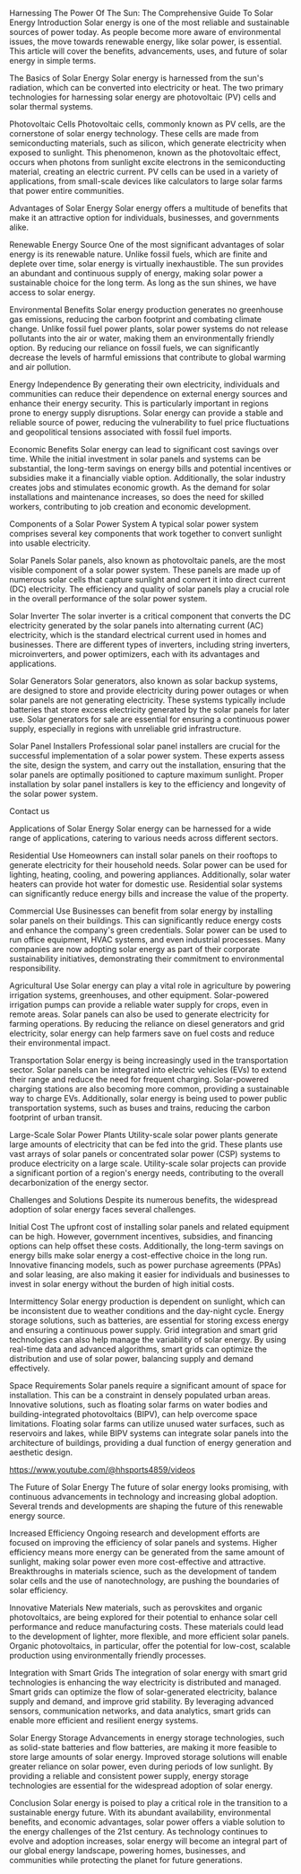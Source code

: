 Harnessing The Power Of The Sun: The Comprehensive Guide To Solar Energy
Introduction
Solar energy is one of the most reliable and sustainable sources of power today. As people become more aware of environmental issues, the move towards renewable energy, like solar power, is essential. This article will cover the benefits, advancements, uses, and future of solar energy in simple terms.

The Basics of Solar Energy
Solar energy is harnessed from the sun's radiation, which can be converted into electricity or heat. The two primary technologies for harnessing solar energy are photovoltaic (PV) cells and solar thermal systems.


Photovoltaic Cells
Photovoltaic cells, commonly known as PV cells, are the cornerstone of solar energy technology. These cells are made from semiconducting materials, such as silicon, which generate electricity when exposed to sunlight. This phenomenon, known as the photovoltaic effect, occurs when photons from sunlight excite electrons in the semiconducting material, creating an electric current. PV cells can be used in a variety of applications, from small-scale devices like calculators to large solar farms that power entire communities.

Advantages of Solar Energy
Solar energy offers a multitude of benefits that make it an attractive option for individuals, businesses, and governments alike.

Renewable Energy Source
One of the most significant advantages of solar energy is its renewable nature. Unlike fossil fuels, which are finite and deplete over time, solar energy is virtually inexhaustible. The sun provides an abundant and continuous supply of energy, making solar power a sustainable choice for the long term. As long as the sun shines, we have access to solar energy.

Environmental Benefits
Solar energy production generates no greenhouse gas emissions, reducing the carbon footprint and combating climate change. Unlike fossil fuel power plants, solar power systems do not release pollutants into the air or water, making them an environmentally friendly option. By reducing our reliance on fossil fuels, we can significantly decrease the levels of harmful emissions that contribute to global warming and air pollution.

Energy Independence
By generating their own electricity, individuals and communities can reduce their dependence on external energy sources and enhance their energy security. This is particularly important in regions prone to energy supply disruptions. Solar energy can provide a stable and reliable source of power, reducing the vulnerability to fuel price fluctuations and geopolitical tensions associated with fossil fuel imports.

Economic Benefits
Solar energy can lead to significant cost savings over time. While the initial investment in solar panels and systems can be substantial, the long-term savings on energy bills and potential incentives or subsidies make it a financially viable option. Additionally, the solar industry creates jobs and stimulates economic growth. As the demand for solar installations and maintenance increases, so does the need for skilled workers, contributing to job creation and economic development.

Components of a Solar Power System
A typical solar power system comprises several key components that work together to convert sunlight into usable electricity.

Solar Panels
Solar panels, also known as photovoltaic panels, are the most visible component of a solar power system. These panels are made up of numerous solar cells that capture sunlight and convert it into direct current (DC) electricity. The efficiency and quality of solar panels play a crucial role in the overall performance of the solar power system.




Solar Inverter
The solar inverter is a critical component that converts the DC electricity generated by the solar panels into alternating current (AC) electricity, which is the standard electrical current used in homes and businesses. There are different types of inverters, including string inverters, microinverters, and power optimizers, each with its advantages and applications.









Solar Generators
Solar generators, also known as solar backup systems, are designed to store and provide electricity during power outages or when solar panels are not generating electricity. These systems typically include batteries that store excess electricity generated by the solar panels for later use. Solar generators for sale are essential for ensuring a continuous power supply, especially in regions with unreliable grid infrastructure.



Solar Panel Installers
Professional solar panel installers are crucial for the successful implementation of a solar power system. These experts assess the site, design the system, and carry out the installation, ensuring that the solar panels are optimally positioned to capture maximum sunlight. Proper installation by solar panel installers is key to the efficiency and longevity of the solar power system.

Contact us

Applications of Solar Energy
Solar energy can be harnessed for a wide range of applications, catering to various needs across different sectors.

Residential Use
Homeowners can install solar panels on their rooftops to generate electricity for their household needs. Solar power can be used for lighting, heating, cooling, and powering appliances. Additionally, solar water heaters can provide hot water for domestic use. Residential solar systems can significantly reduce energy bills and increase the value of the property.

Commercial Use
Businesses can benefit from solar energy by installing solar panels on their buildings. This can significantly reduce energy costs and enhance the company's green credentials. Solar power can be used to run office equipment, HVAC systems, and even industrial processes. Many companies are now adopting solar energy as part of their corporate sustainability initiatives, demonstrating their commitment to environmental responsibility.

Agricultural Use
Solar energy can play a vital role in agriculture by powering irrigation systems, greenhouses, and other equipment. Solar-powered irrigation pumps can provide a reliable water supply for crops, even in remote areas. Solar panels can also be used to generate electricity for farming operations. By reducing the reliance on diesel generators and grid electricity, solar energy can help farmers save on fuel costs and reduce their environmental impact.

Transportation
Solar energy is being increasingly used in the transportation sector. Solar panels can be integrated into electric vehicles (EVs) to extend their range and reduce the need for frequent charging. Solar-powered charging stations are also becoming more common, providing a sustainable way to charge EVs. Additionally, solar energy is being used to power public transportation systems, such as buses and trains, reducing the carbon footprint of urban transit.

Large-Scale Solar Power Plants
Utility-scale solar power plants generate large amounts of electricity that can be fed into the grid. These plants use vast arrays of solar panels or concentrated solar power (CSP) systems to produce electricity on a large scale. Utility-scale solar projects can provide a significant portion of a region's energy needs, contributing to the overall decarbonization of the energy sector.

Challenges and Solutions
Despite its numerous benefits, the widespread adoption of solar energy faces several challenges.

Initial Cost
The upfront cost of installing solar panels and related equipment can be high. However, government incentives, subsidies, and financing options can help offset these costs. Additionally, the long-term savings on energy bills make solar energy a cost-effective choice in the long run. Innovative financing models, such as power purchase agreements (PPAs) and solar leasing, are also making it easier for individuals and businesses to invest in solar energy without the burden of high initial costs.

Intermittency
Solar energy production is dependent on sunlight, which can be inconsistent due to weather conditions and the day-night cycle. Energy storage solutions, such as batteries, are essential for storing excess energy and ensuring a continuous power supply. Grid integration and smart grid technologies can also help manage the variability of solar energy. By using real-time data and advanced algorithms, smart grids can optimize the distribution and use of solar power, balancing supply and demand effectively.

Space Requirements
Solar panels require a significant amount of space for installation. This can be a constraint in densely populated urban areas. Innovative solutions, such as floating solar farms on water bodies and building-integrated photovoltaics (BIPV), can help overcome space limitations. Floating solar farms can utilize unused water surfaces, such as reservoirs and lakes, while BIPV systems can integrate solar panels into the architecture of buildings, providing a dual function of energy generation and aesthetic design.

https://www.youtube.com/@hhsports4859/videos




The Future of Solar Energy
The future of solar energy looks promising, with continuous advancements in technology and increasing global adoption. Several trends and developments are shaping the future of this renewable energy source.

Increased Efficiency
Ongoing research and development efforts are focused on improving the efficiency of solar panels and systems. Higher efficiency means more energy can be generated from the same amount of sunlight, making solar power even more cost-effective and attractive. Breakthroughs in materials science, such as the development of tandem solar cells and the use of nanotechnology, are pushing the boundaries of solar efficiency.

Innovative Materials
New materials, such as perovskites and organic photovoltaics, are being explored for their potential to enhance solar cell performance and reduce manufacturing costs. These materials could lead to the development of lighter, more flexible, and more efficient solar panels. Organic photovoltaics, in particular, offer the potential for low-cost, scalable production using environmentally friendly processes.

Integration with Smart Grids
The integration of solar energy with smart grid technologies is enhancing the way electricity is distributed and managed. Smart grids can optimize the flow of solar-generated electricity, balance supply and demand, and improve grid stability. By leveraging advanced sensors, communication networks, and data analytics, smart grids can enable more efficient and resilient energy systems.

Solar Energy Storage
Advancements in energy storage technologies, such as solid-state batteries and flow batteries, are making it more feasible to store large amounts of solar energy. Improved storage solutions will enable greater reliance on solar power, even during periods of low sunlight. By providing a reliable and consistent power supply, energy storage technologies are essential for the widespread adoption of solar energy.

Conclusion
Solar energy is poised to play a critical role in the transition to a sustainable energy future. With its abundant availability, environmental benefits, and economic advantages, solar power offers a viable solution to the energy challenges of the 21st century. As technology continues to evolve and adoption increases, solar energy will become an integral part of our global energy landscape, powering homes, businesses, and communities while protecting the planet for future generations.
